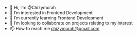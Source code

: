 - 👋 Hi, I’m @Chizymorah
- 👀 I’m interested in Frontend Development
- 🌱 I’m currently learning Frontend Development
- 💞️ I’m looking to collaborate on projects relating to my interest
- 📫 How to reach me chizymorah@gmail.com

<!---
Chizymorah/Chizymorah is a ✨ special ✨ repository because its `README.md` (this file) appears on your GitHub profile.
You can click the Preview link to take a look at your changes.
--->
